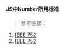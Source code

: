 #### JS中Number所用标准

> 参考链接：

  1. [IEEE 752](https://www.cxymsg.com/guide/jsBasic.html#_0-1-0-2%E4%B8%BA%E4%BB%80%E4%B9%88%E4%B8%8D%E7%AD%89%E4%BA%8E0-3%EF%BC%9F) 
  2. [IEEE 752](https://juejin.im/post/5b90e00e6fb9a05cf9080dff#heading-0)